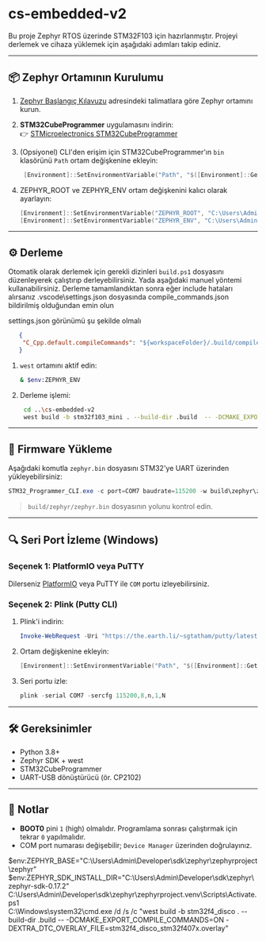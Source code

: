 # cs-embedded-v2

Bu proje Zephyr RTOS üzerinde STM32F103 için hazırlanmıştır. Projeyi derlemek ve cihaza yüklemek için aşağıdaki adımları takip ediniz.

---

## 📦 Zephyr Ortamının Kurulumu

1. [Zephyr Başlangıç Kılavuzu](https://docs.zephyrproject.org/latest/develop/getting_started/index.html) adresindeki talimatlara göre Zephyr ortamını kurun.



2. **STM32CubeProgrammer** uygulamasını indirin:  
   👉 [STMicroelectronics STM32CubeProgrammer](https://www.st.com/en/development-tools/flasher-stm32.html#getsoftware-scroll)

3. (Opsiyonel) CLI'den erişim için STM32CubeProgrammer'ın `bin` klasörünü `Path` ortam değişkenine ekleyin:

   ```powershell
    [Environment]::SetEnvironmentVariable("Path", "$([Environment]::GetEnvironmentVariable('Path','User'));C:\Program Files\STMicroelectronics\STM32Cube\STM32CubeProgrammer\bin", "User")   
    ```

4. ZEPHYR_ROOT ve ZEPHYR_ENV ortam değişkenini kalıcı olarak ayarlayın:

   ```powershell
   [Environment]::SetEnvironmentVariable("ZEPHYR_ROOT", "C:\Users\Admin\zephyrproject\zephyr", "User")
   [Environment]::SetEnvironmentVariable("ZEPHYR_ENV", "C:\Users\Admin\zephyrproject\.venv\Scripts\Activate.ps1", "User")

   ```

---

## ⚙️ Derleme

Otomatik olarak derlemek için gerekli dizinleri `build.ps1` dosyasını düzenleyerek çalıştırıp derleyebilirsiniz. Yada aşağıdaki manuel yöntemi kullanabilirsiniz. Derleme tamamlandıktan sonra eğer include hataları alırsanız .vscode\settings.json dosyasında compile_commands.json bildirilmiş olduğundan emin olun 

settings.json görünümü şu şekilde olmalı
```json
   {
    "C_Cpp.default.compileCommands": "${workspaceFolder}/.build/compile_commands.json",
   }
```



1. `west` ortamını aktif edin:

   ```bash
   & $env:ZEPHYR_ENV      
   ```

3. Derleme işlemi:

   ```bash
    cd ..\cs-embedded-v2
    west build -b stm32f103_mini . --build-dir .build  -- -DCMAKE_EXPORT_COMPILE_COMMANDS=ON
   ```

---

## 🔌 Firmware Yükleme

Aşağıdaki komutla `zephyr.bin` dosyasını STM32'ye UART üzerinden yükleyebilirsiniz:

```powershell
STM32_Programmer_CLI.exe -c port=COM7 baudrate=115200 -w build\zephyr\zephyr.bin 0x08000000 -v -rst
```

> `build/zephyr/zephyr.bin` dosyasının yolunu kontrol edin.

---

## 🔍 Seri Port İzleme (Windows)

### Seçenek 1: PlatformIO veya PuTTY
Dilerseniz [PlatformIO](https://platformio.org/install/ide?install=vscode) veya PuTTY ile `COM` portu izleyebilirsiniz.

### Seçenek 2: Plink (Putty CLI)

1. Plink'i indirin:

   ```powershell
   Invoke-WebRequest -Uri "https://the.earth.li/~sgtatham/putty/latest/w64/plink.exe" -OutFile "$env:USERPROFILE\.plink\plink.exe"
   ```

2. Ortam değişkenine ekleyin:

   ```powershell
   [Environment]::SetEnvironmentVariable("Path", "$([Environment]::GetEnvironmentVariable('Path','User'));$env:USERPROFILE\.plink", "User")
   ```

3. Seri portu izle:

   ```powershell
   plink -serial COM7 -sercfg 115200,8,n,1,N
   ```

---

## 🛠 Gereksinimler

- Python 3.8+
- Zephyr SDK + west
- STM32CubeProgrammer
- UART-USB dönüştürücü (ör. CP2102)

---

## 📝 Notlar

- **BOOT0** pini `1` (high) olmalıdır. Programlama sonrası çalıştırmak için tekrar `0` yapılmalıdır.
- COM port numarası değişebilir; `Device Manager` üzerinden doğrulayınız.


$env:ZEPHYR_BASE="C:\Users\Admin\Developer\sdk\zephyr\zephyrproject\zephyr"   
$env:ZEPHYR_SDK_INSTALL_DIR="C:\Users\Admin\Developer\sdk\zephyr\zephyr-sdk-0.17.2"
C:\Users\Admin\Developer\sdk\zephyr\zephyrproject\.venv\Scripts\Activate.ps1    
C:\Windows\system32\cmd.exe /d /s /c "west build -b stm32f4_disco  . --build-dir .build  -- -DCMAKE_EXPORT_COMPILE_COMMANDS=ON -DEXTRA_DTC_OVERLAY_FILE=stm32f4_disco_stm32f407x.overlay"